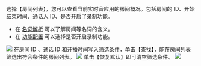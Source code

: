 选择【房间列表】，您可以查看当前实时音应用的房间概况。包括房间的 ID、开始结束时间、通话人 ID、是否开启了录制功能。

- 在 [名词解析]() 可以了解房间等名词的含义。
- 在 [功能配置]() 可以选择是否开启录制功能。

![](https://main.qcloudimg.com/raw/32ac2f3e6564afc649be759f1d87710a.png)
在房间 ID 、通话 ID 和开播时间写入筛选条件，单击【查找】，能在房间列表筛选出符合条件的房间列表。
![](https://main.qcloudimg.com/raw/981a0f4ef0d73c8f49d823f58c8b26a0.png)
单击【恢复默认】即可清空筛选条件。
![](https://main.qcloudimg.com/raw/93ebb03a382d13e14212fb71232d3aa1.png)

